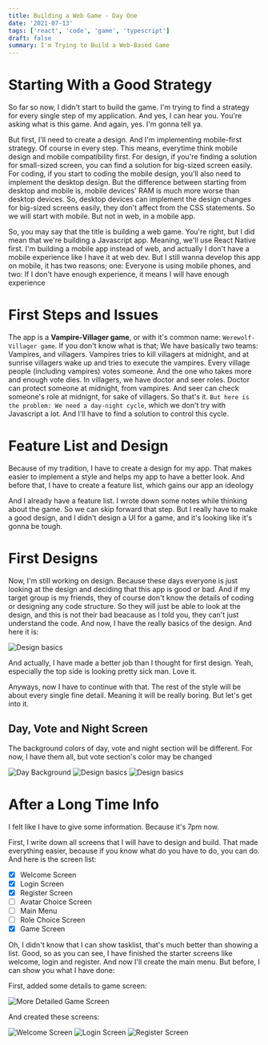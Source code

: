```yaml
---
title: Building a Web Game - Day One
date: '2021-07-13'
tags: ['react', 'code', 'game', 'typescript']
draft: false
summary: I'm Trying to Build a Web-Based Game
---
```


# Starting With a Good Strategy

So far so now, I didn't start to build the game. I'm trying to find a strategy for every single step of my application. And yes, I can hear you. You're asking what is this game. And again, yes. I'm gonna tell ya.

But first, I'll need to create a design. And I'm implementing mobile-first strategy. Of course in every step. This means, everytime think mobile design and mobile compatibility first. For design, if you're finding a solution for small-sized screen, you can find a solution for big-sized screen easily. For coding, if you start to coding the mobile design, you'll also need to implement the desktop design. But the difference between starting from desktop and mobile is, mobile devices' RAM is much more worse than desktop devices. So, desktop devices can implement the design changes for big-sized screens easily, they don't affect from the CSS statements. So we will start with mobile. But not in web, in a mobile app.

So, you may say that the title is building a web game. You're right, but I did mean that we're building a Javascript app. Meaning, we'll use React Native first. I'm building a mobile app instead of web, and actually I don't have a mobile experience like I have it at web dev. But I still wanna develop this app on mobile, it has two reasons; one: Everyone is using mobile phones, and two: If I don't have enough experience, it means I will have enough experience

# First Steps and Issues

The app is a **Vampire-Villager game**, or with it's common name: `Werewolf-Villager game`. If you don't know what is that; We have basically two teams: Vampires, and villagers. Vampires tries to kill villagers at midnight, and at sunrise villagers wake up and tries to execute the vampires. Every village people (including vampires) votes someone. And the one who takes more and enough vote dies. In villagers, we have doctor and seer roles. Doctor can protect someone at midnight, from vampires. And seer can check someone's role at midnignt, for sake of villagers. So that's it. `But here is the problem: We need a day-night cycle`, which we don't try with Javascript a lot. And I'll have to find a solution to control this cycle.

# Feature List and Design

Because of my tradition, I have to create a design for my app. That makes easier to implement a style and helps my app to have a better look. And before that, I have to create a feature list, which gains our app an ideology

And I already have a feature list. I wrote down some notes while thinking about the game. So we can skip forward that step. But I really have to make a good design, and I didn't design a UI for a game, and it's looking like it's gonna be tough.

# First Designs

Now, I'm still working on design. Because these days everyone is just looking at the design and deciding that this app is good or bad. And if my target group is my friends, they of course don't know the details of coding or designing any code structure. So they will just be able to look at the design, and this is not their bad beacause as I told you, they can't just understand the code. And now, I have the really basics of the design. And here it is:

![Design basics](https://www.cagataykaydir.com/static/images/gameFirstDesign.png)

And actually, I have made a better job than I thought for first design. Yeah, especially the top side is looking pretty sick man. Love it.

Anyways, now I have to continue with that. The rest of the style will be about every single fine detail. Meaning it will be really boring. But let's get into it.

## Day, Vote and Night Screen
The background colors of day, vote and night section will be different. For now, I have them all, but vote section's color may be changed

![Day Background](https://www.cagataykaydir.com/static/images/gameFirstDesign.png)
![Design basics](https://www.cagataykaydir.com/static/images/gameFirstDesignVote.png)
![Design basics](https://www.cagataykaydir.com/static/images/gameFirstDesignNight.png)

# After a Long Time Info

I felt like I have to give some information. Because it's 7pm now.

First, I write down all screens that I will have to design and build. That made everything easier, because if you know what do you have to do, you can do. And here is the screen list:

- [x]  Welcome Screen
- [x]  Login Screen
- [x]  Register Screen
- [ ]  Avatar Choice Screen
- [ ]  Main Menu
- [ ]  Role Choice Screen
- [x]  Game Screen

Oh, I didn't know that I can show tasklist, that's much better than showing a list. Good, so as you can see, I have finished the starter screens like welcome, login and register. And now I'll create the main menu. But before, I can show you what I have done:

First, added some details to game screen:

![More Detailed Game Screen](https://www.cagataykaydir.com/static/images/gameMoreDetailedGameScreen.png)

And created these screens:

![Welcome Screen](https://www.cagataykaydir.com/static/images/gameWelcomeScreenFirst.png)
![Login Screen](https://www.cagataykaydir.com/static/images/gameLoginScreenFirst.png)
![Register Screen](https://www.cagataykaydir.com/static/images/gameRegisterScreenFirst.png)